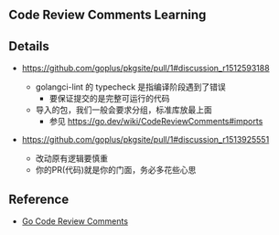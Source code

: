 ## Code Review Comments Learning

## Details

* https://github.com/goplus/pkgsite/pull/1#discussion_r1512593188
    * golangci-lint 的 typecheck 是指编译阶段遇到了错误
      * 要保证提交的是完整可运行的代码
    * 导入的包，我们一般会要求分组，标准库放最上面
      * 参见 https://go.dev/wiki/CodeReviewComments#imports

* https://github.com/goplus/pkgsite/pull/1#discussion_r1513925551
    * 改动原有逻辑要慎重
    * 你的PR(代码)就是你的门面，务必多花些心思

## Reference

* [Go Code Review Comments](https://go.dev/wiki/CodeReviewComments)
